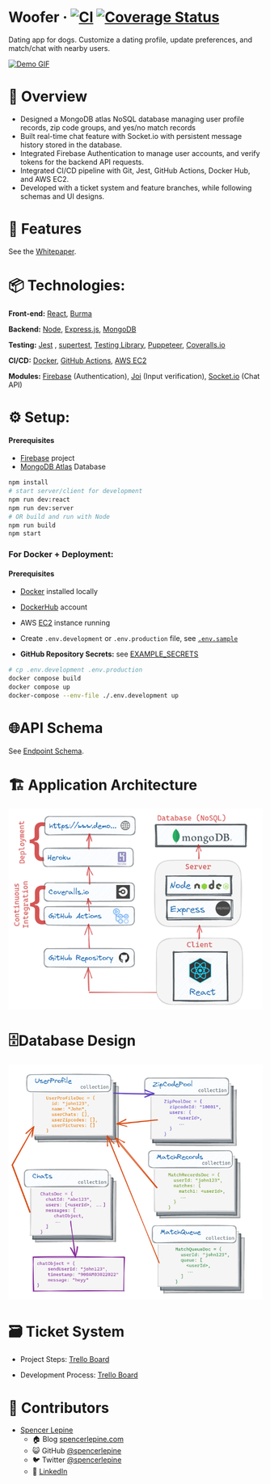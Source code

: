 # Woofer &middot; [![CI](https://github.com/spencerlepine/woofer/actions/workflows/main.yml/badge.svg?branch=main)](https://github.com/spencerlepine/woofer/actions/workflows/main.yml) [![Coverage Status](https://coveralls.io/repos/github/spencerlepine/woofer/badge.svg?branch=main)](https://coveralls.io/github/spencerlepine/woofer?branch=main)

Dating app for dogs. Customize a dating profile, update preferences, and match/chat with nearby users.

[![Demo GIF](./resources/images/demo.gif)](https://woofer-demo.herokuapp.com/)

# 🎯 Overview

- Designed a MongoDB atlas NoSQL database managing user profile records, zip code groups, and yes/no match records
- Built real-time chat feature with Socket.io with persistent message history stored in the database.
- Integrated Firebase Authentication to manage user accounts, and verify tokens for the backend API requests.
- Integrated CI/CD pipeline with Git, Jest, GitHub Actions, Docker Hub, and AWS EC2.
- Developed with a ticket system and feature branches, while following schemas and UI designs.

# 🌟 Features

See the [Whitepaper](./WOOFER_WHITEPAPER.pdf).

# 📦 Technologies:

**Front-end:** [React](https://github.com/facebook/react/), [Burma](https://github.com/jgthms/bulma)

**Backend:** [Node](https://nodejs.org/), [Express.js](http://expressjs.com/), [MongoDB](https://docs.mongodb.com/)

**Testing:** [Jest](https://jestjs.io/) , [supertest](https://github.com/visionmedia/supertest), [Testing Library](https://testing-library.com/docs/react-testing-library/intro/), [Puppeteer](https://pptr.dev/), [Coveralls.io](https://coveralls.io/)

**CI/CD:** [Docker](https://docs.docker.com/), [GitHub Actions](https://docs.github.com/en/actions), [AWS EC2](https://aws.amazon.com/ec2/)

**Modules:** [Firebase](https://firebase.google.com/) (Authentication), [Joi](https://github.com/sideway/joi) (Input verification), [Socket.io](https://socket.io/) (Chat API)

# ⚙️ Setup:

#### Prerequisites

- [Firebase](https://firebase.google.com/) project
- [MongoDB Atlas](https://www.mongodb.com/atlas/database) Database

```sh
npm install
# start server/client for development
npm run dev:react
npm run dev:server
# OR build and run with Node
npm run build
npm start
```

### For Docker + Deployment:

#### Prerequisites

- [Docker](https://www.docker.com/) installed locally
- [DockerHub](https://hub.docker.com/) account
- AWS [EC2](https://aws.amazon.com/ec2/) instance running

- Create `.env.development` or `.env.production` file, see [`.env.sample`](./.env.sample)
- **GitHub Repository Secrets:** see [EXAMPLE_SECRETS](./resources/EXAMPLE_SECRETS.md)

```sh
# cp .env.development .env.production
docker compose build
docker compose up
docker-compose --env-file ./.env.development up
```

# 🌐API Schema

See [Endpoint Schema](./resources/WOOFER_API.md).

# 🏗️ Application Architecture

![Deployment Architecture](./resources/images/Project_Deployment.png)

# 🗄Database Design

![Database Design](./resources/images/Database_Design.png)

# 🗃️ Ticket System

- Project Steps: [Trello Board](https://trello.com/b/tYtdHAT5/woofer-project)

- Development Process: [Trello Board](https://trello.com/b/kf2DJ80r/woofer-development)

# 🚀 Contributors

- [Spencer Lepine](https://github.com/spencerlepine)
  - 🏠 Blog [spencerlepine.com](https://www.spencerlepine.com)
  - 😺 GitHub [@spencerlepine](https://github.com/spencerlepine)
  - 🐦 Twitter [@spencerlepine](http://twitter.com/spencerlepine)
  - 💼 [LinkedIn](https://www.linkedin.com/in/spencer-lepine)
